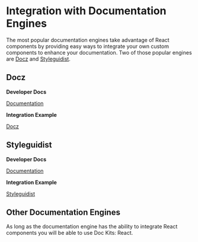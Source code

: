 # Integration with Documentation Engines

The most popular documentation engines take advantage of React components by providing easy ways to integrate your own custom components to enhance your documentation. Two of those popular engines are [Docz](https://www.docz.site/) and [Styleguidist](https://react-styleguidist.js.org/).

## Docz

**Developer Docs**

[Documentation](https://www.docz.site/introduction/getting-started)

**Integration Example**

[Docz](https://github.com/doc-kits/react/tree/master/examples/docz)

## Styleguidist

**Developer Docs**

[Documentation](https://react-styleguidist.js.org/docs/getting-started.html)

**Integration Example**

[Styleguidist](https://github.com/doc-kits/react/tree/master/examples/styleguidist)

## Other Documentation Engines

As long as the documentation engine has the ability to integrate React components you will be able to use Doc Kits: React.
